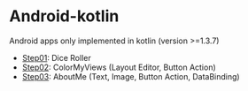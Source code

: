 # Android-kotlin
Android apps only implemented in kotlin (version >=1.3.7)

- [Step01](https://github.com/tooth2/Android-kotlin/tree/main/step01): Dice Roller 
- [Step02](https://github.com/tooth2/Android-kotlin/tree/main/step02): ColorMyViews (Layout Editor, Button Action) 
- [Step03](https://github.com/tooth2/Android-kotlin/tree/main/step03): AboutMe (Text, Image, Button Action, DataBinding) 
